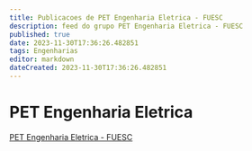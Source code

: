 ```yaml
---
title: Publicacoes de PET Engenharia Eletrica - FUESC
description: feed do grupo PET Engenharia Eletrica - FUESC
published: true
date: 2023-11-30T17:36:26.482851
tags: Engenharias
editor: markdown
dateCreated: 2023-11-30T17:36:26.482851
---
```


# PET Engenharia Eletrica
[PET Engenharia Eletrica - FUESC](/grupo/85PETEngenhariaEletricaFUESC.md)